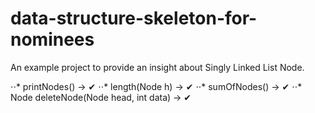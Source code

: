 # data-structure-skeleton-for-nominees
An example project to provide an insight about Singly Linked List Node. 

⋅⋅* printNodes() -> ✔
⋅⋅* length(Node h) -> ✔
⋅⋅* sumOfNodes() -> ✔
⋅⋅* Node deleteNode(Node head, int data) -> ✔
